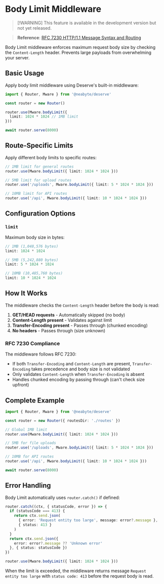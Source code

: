 # Body Limit Middleware

> [!WARNING] This feature is available in the development version but not yet released.

> **Reference**: [RFC 7230 HTTP/1.1 Message Syntax and Routing](https://datatracker.ietf.org/doc/html/rfc7230#section-3.3.1)

Body Limit middleware enforces maximum request body size by checking the `Content-Length` header. Prevents large payloads from overwhelming your server.

## Basic Usage

Apply body limit middleware using Deserve's built-in middleware:

```typescript
import { Router, Mware } from '@neabyte/deserve'

const router = new Router()

router.use(Mware.bodyLimit({
  limit: 1024 * 1024 // 1MB limit
}))

await router.serve(8000)
```

## Route-Specific Limits

Apply different body limits to specific routes:

```typescript
// 1MB limit for general routes
router.use(Mware.bodyLimit({ limit: 1024 * 1024 }))

// 5MB limit for upload routes
router.use('/uploads', Mware.bodyLimit({ limit: 5 * 1024 * 1024 }))

// 10MB limit for API routes
router.use('/api', Mware.bodyLimit({ limit: 10 * 1024 * 1024 }))
```

## Configuration Options

### `limit`

Maximum body size in bytes:

```typescript
// 1MB (1,048,576 bytes)
limit: 1024 * 1024

// 5MB (5,242,880 bytes)
limit: 5 * 1024 * 1024

// 10MB (10,485,760 bytes)
limit: 10 * 1024 * 1024
```

## How It Works

The middleware checks the `Content-Length` header before the body is read:

1. **GET/HEAD requests** - Automatically skipped (no body)
2. **Content-Length present** - Validates against limit
3. **Transfer-Encoding present** - Passes through (chunked encoding)
4. **No headers** - Passes through (size unknown)

### RFC 7230 Compliance

The middleware follows RFC 7230:
- If both `Transfer-Encoding` and `Content-Length` are present, `Transfer-Encoding` takes precedence and body size is not validated
- Only validates `Content-Length` when `Transfer-Encoding` is absent
- Handles chunked encoding by passing through (can't check size upfront)

## Complete Example

```typescript
import { Router, Mware } from '@neabyte/deserve'

const router = new Router({ routesDir: './routes' })

// Global 1MB limit
router.use(Mware.bodyLimit({ limit: 1024 * 1024 }))

// 5MB for file uploads
router.use('/uploads', Mware.bodyLimit({ limit: 5 * 1024 * 1024 }))

// 10MB for API routes
router.use('/api', Mware.bodyLimit({ limit: 10 * 1024 * 1024 }))

await router.serve(8000)
```

## Error Handling

Body Limit automatically uses `router.catch()` if defined:

```typescript
router.catch((ctx, { statusCode, error }) => {
  if (statusCode === 413) {
    return ctx.send.json(
      { error: 'Request entity too large', message: error?.message },
      { status: 413 }
    )
  }
  return ctx.send.json({
    error: error?.message ?? 'Unknown error'
  }, { status: statusCode })
})

router.use(Mware.bodyLimit({ limit: 1024 * 1024 }))
```

When the limit is exceeded, the middleware returns message `Request entity too large` with `status code: 413` before the request body is read.
